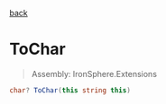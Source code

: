 ﻿

[back](/IronSphere.Extensions/types/StringCastingExtension)

# ToChar

> Assembly: IronSphere.Extensions

```csharp
char? ToChar(this string this)
```



 